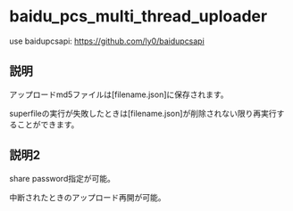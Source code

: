 # baidu_pcs_multi_thread_uploader

use baidupcsapi: https://github.com/ly0/baidupcsapi

## 説明
アップロードmd5ファイルは[filename.json]に保存されます。

superfileの実行が失敗したときは[filename.json]が削除されない限り再実行することができます。

## 説明2
share password指定が可能。

中断されたときのアップロード再開が可能。
